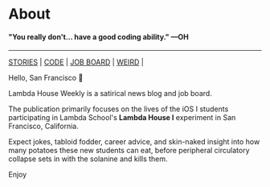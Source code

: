 # About

#### "You really don't... have a good coding ability." ––OH

---

[STORIES](https://www.lambda.house/stories) | [CODE](https://www.lambda.house/code) | [JOB BOARD](https://www.lambda.house/job-board) | [WEIRD](https://www.lambda.house/weird) |

Hello, San Francisco 👋

Lambda House Weekly is a satirical news blog and job board.

The publication primarily focuses on the lives of the iOS I students participating
in Lambda School's **Lambda House I** experiment in San Francisco, California.

Expect jokes, tabloid fodder, career advice, and skin-naked insight into how many
potatoes these new students can eat, before peripheral circulatory collapse sets
in with the solanine and kills them.

Enjoy
